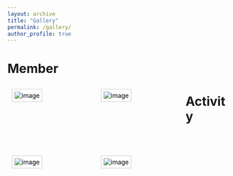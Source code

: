 ```yaml
---
layout: archive
title: "Gallery"
permalink: /gallery/
author_profile: true
---
```

<style type="text/css">
.gallery {
	list-style: none;
	margin: 0;
	padding: 0;
}
.gallery li {
	padding: 10px;
	margin: 0;
	float: left;
	position: relative;
	width: 180px;
	height: 130px;
}
.gallery img {
	background: #fff;
	border: solid 1px #ccc;
	padding: 5px;
}
.gallery li:hover img {
	border-color: #999;
}
.gallery em {
	width: 102px;
	background: url(/images/bubble.gif) no-repeat;
	padding: 3px 0 6px;
	display: none;
	position: absolute;
	top: -2px;
	left: 50px;
	font-style: normal;
	text-align: center;
}
.gallery a {
	text-decoration: none;
	color: #000;
}
.gallery a:hover em {
	display: block;
}
</style>

# Member

<ul class="gallery">
	<li><a href="#"><em>Abstract</em><img src="/images/Myphoto.jpg" alt="image" /></a></li>
	<li><a href="#"><em>Ab</em><img src="/images/bio-photo.jpg" alt="image" /></a></li>
	<li><a href="#"><em>Abs</em><img src="/images/foo-bar-identity.jpg" alt="image" /></a></li>
	<li><a href="#"><em>Abst</em><img src="/images/Myphoto.jpg" alt="image" /></a></li>
</ul>


# Activity


